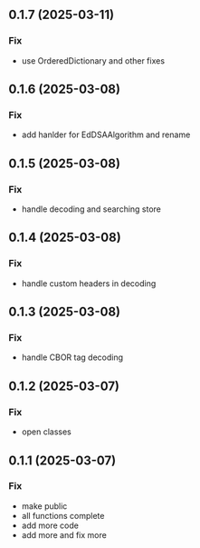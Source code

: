 ## 0.1.7 (2025-03-11)

### Fix

- use OrderedDictionary and other fixes

## 0.1.6 (2025-03-08)

### Fix

- add hanlder for EdDSAAlgorithm and rename

## 0.1.5 (2025-03-08)

### Fix

- handle decoding and searching store

## 0.1.4 (2025-03-08)

### Fix

- handle custom headers in decoding

## 0.1.3 (2025-03-08)

### Fix

- handle CBOR tag decoding

## 0.1.2 (2025-03-07)

### Fix

- open classes

## 0.1.1 (2025-03-07)

### Fix

- make public
- all functions complete
- add more code
- add more and fix more
